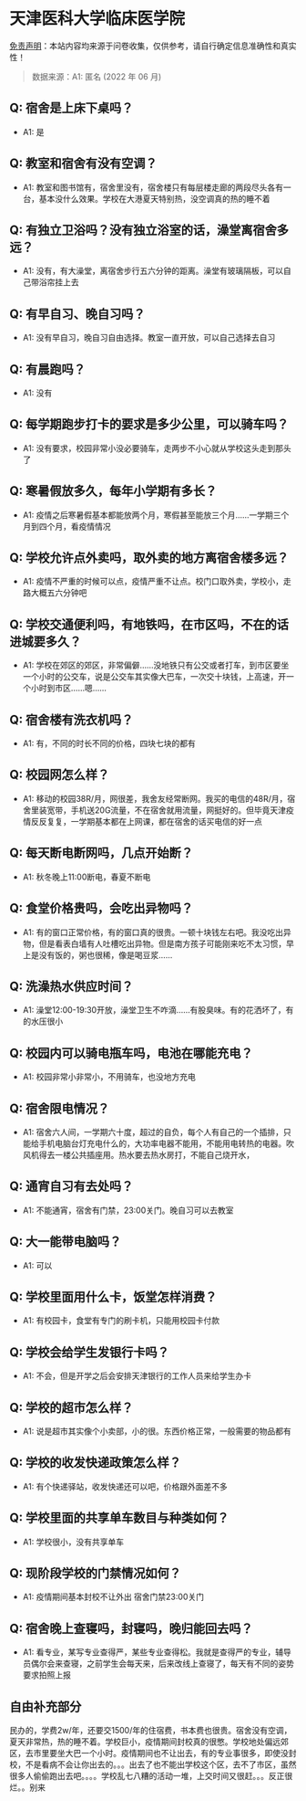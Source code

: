 # 天津医科大学临床医学院

[免责声明](https://colleges.chat/#_3)：本站内容均来源于问卷收集，仅供参考，请自行确定信息准确性和真实性！

> 数据来源：A1: 匿名 (2022 年 06 月)

## Q: 宿舍是上床下桌吗？

- A1: 是

## Q: 教室和宿舍有没有空调？

- A1: 教室和图书馆有，宿舍里没有，宿舍楼只有每层楼走廊的两段尽头各有一台，基本没什么效果。学校在大港夏天特别热，没空调真的热的睡不着

## Q: 有独立卫浴吗？没有独立浴室的话，澡堂离宿舍多远？

- A1: 没有，有大澡堂，离宿舍步行五六分钟的距离。澡堂有玻璃隔板，可以自己带浴帘挂上去

## Q: 有早自习、晚自习吗？

- A1: 没有早自习，晚自习自由选择。教室一直开放，可以自己选择去自习

## Q: 有晨跑吗？

- A1: 没有

## Q: 每学期跑步打卡的要求是多少公里，可以骑车吗？

- A1: 没有要求，校园非常小没必要骑车，走两步不小心就从学校这头走到那头了

## Q: 寒暑假放多久，每年小学期有多长？

- A1: 疫情之后寒暑假基本都能放两个月，寒假甚至能放三个月……一学期三个月到四个月，看疫情情况

## Q: 学校允许点外卖吗，取外卖的地方离宿舍楼多远？

- A1: 疫情不严重的时候可以点，疫情严重不让点。校门口取外卖，学校小，走路大概五六分钟吧

## Q: 学校交通便利吗，有地铁吗，在市区吗，不在的话进城要多久？

- A1: 学校在郊区的郊区，非常偏僻……没地铁只有公交或者打车，到市区要坐一个小时的公交车，说是公交车其实像大巴车，一次交十块钱，上高速，开一个小时到市区……嗯……

## Q: 宿舍楼有洗衣机吗？

- A1: 有，不同的时长不同的价格，四块七块的都有

## Q: 校园网怎么样？

- A1: 移动的校园38R/月，网很差，我舍友经常断网。我买的电信的48R/月，宿舍里装宽带，手机送20G流量，不在宿舍就用流量，网挺好的。但毕竟天津疫情反反复复，一学期基本都在上网课，都在宿舍的话买电信的好一点

## Q: 每天断电断网吗，几点开始断？

- A1: 秋冬晚上11:00断电，春夏不断电

## Q: 食堂价格贵吗，会吃出异物吗？

- A1: 有的窗口正常价格，有的窗口真的很贵。一顿十块钱左右吧。我没吃出异物，但是看表白墙有人吐槽吃出异物。但是南方孩子可能刚来吃不太习惯，早上是没有饭的，粥也很稀，像是喝豆浆……

## Q: 洗澡热水供应时间？

- A1: 澡堂12:00-19:30开放，澡堂卫生不咋滴……有股臭味。有的花洒坏了，有的水压很小

## Q: 校园内可以骑电瓶车吗，电池在哪能充电？

- A1: 校园非常小非常小，不用骑车，也没地方充电

## Q: 宿舍限电情况？

- A1: 宿舍六人间，一学期六十度，超过的自负，每个人有自己的一个插排，只能给手机电脑台灯充电什么的，大功率电器不能用，不能用电转热的电器。吹风机得去一楼公共插座用。热水要去热水房打，不能自己烧开水，

## Q: 通宵自习有去处吗？

- A1: 不能通宵，宿舍有门禁，23:00关门。晚自习可以去教室

## Q: 大一能带电脑吗？

- A1: 可以

## Q: 学校里面用什么卡，饭堂怎样消费？

- A1: 有校园卡，食堂有专门的刷卡机，只能用校园卡付款

## Q: 学校会给学生发银行卡吗？

- A1: 不会，但是开学之后会安排天津银行的工作人员来给学生办卡

## Q: 学校的超市怎么样？

- A1: 说是超市其实像个小卖部，小的很。东西价格正常，一般需要的物品都有

## Q: 学校的收发快递政策怎么样？

- A1: 有个快递驿站，收发快递还可以吧，价格跟外面差不多

## Q: 学校里面的共享单车数目与种类如何？

- A1: 学校很小，没有共享单车

## Q: 现阶段学校的门禁情况如何？

- A1: 疫情期间基本封校不让外出 宿舍门禁23:00关门

## Q: 宿舍晚上查寝吗，封寝吗，晚归能回去吗？

- A1: 看专业，某写专业查得严，某些专业查得松。我就是查得严的专业，辅导员偶尔会来查寝，之前学生会每天来，后来改线上查寝了，每天有不同的姿势要求拍照上报

## 自由补充部分

民办的，学费2w/年，还要交1500/年的住宿费，书本费也很贵。宿舍没有空调，夏天非常热，热的睡不着。学校巨小，疫情期间封校真的很憋。学校地处偏远郊区，去市里要坐大巴一个小时。疫情期间也不让出去，有的专业事很多，即使没封校，不是看病不会让你出去的。。。出去了也不能出学校这个区，去不了市区，虽然很多人偷偷跑出去吧。。。。学校乱七八糟的活动一堆，上交时间又很赶。。。反正很烂。。别来